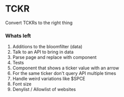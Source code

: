 # TCKR

Convert TCKRs to the right thing

### Whats left

1. Additions to the bloomfilter (data)
2. Talk to an API to bring in data
3. Parse page and replace with component
4. Tests
5. Component that shows a ticker value with an arrow
6. For the same ticker don't query API multiple times
7. Handle weird variations like $SPCE
8. Font size
9. Denylist / Allowlist of websites

